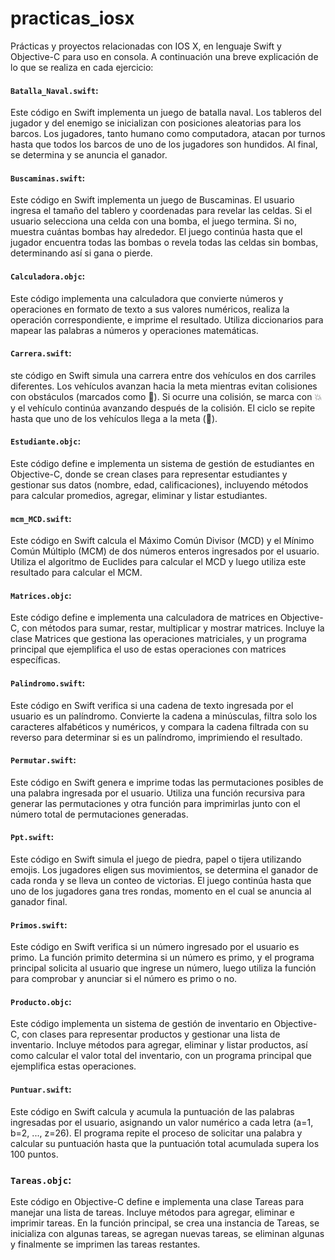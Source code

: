 # practicas_iosx
Prácticas y proyectos relacionadas con IOS X, en lenguaje Swift y Objective-C para uso en consola. A continuación una breve explicación de lo que se realiza en cada ejercicio:

#### `Batalla_Naval.swift`:
Este código en Swift implementa un juego de batalla naval. Los tableros del jugador y del enemigo se inicializan con posiciones aleatorias para los barcos. Los jugadores, tanto humano como computadora, atacan por turnos hasta que todos los barcos de uno de los jugadores son hundidos. Al final, se determina y se anuncia el ganador.


#### `Buscaminas.swift`:
Este código en Swift implementa un juego de Buscaminas. El usuario ingresa el tamaño del tablero y coordenadas para revelar las celdas. Si el usuario selecciona una celda con una bomba, el juego termina. Si no, muestra cuántas bombas hay alrededor. El juego continúa hasta que el jugador encuentra todas las bombas o revela todas las celdas sin bombas, determinando así si gana o pierde.


#### `Calculadora.objc`:
Este código implementa una calculadora que convierte números y operaciones en formato de texto a sus valores numéricos, realiza la operación correspondiente, e imprime el resultado. Utiliza diccionarios para mapear las palabras a números y operaciones matemáticas.


#### `Carrera.swift`:
ste código en Swift simula una carrera entre dos vehículos en dos carriles diferentes. Los vehículos avanzan hacia la meta mientras evitan colisiones con obstáculos (marcados como 🧱). Si ocurre una colisión, se marca con 💥 y el vehículo continúa avanzando después de la colisión. El ciclo se repite hasta que uno de los vehículos llega a la meta (🏁).


#### `Estudiante.objc`:
Este código define e implementa un sistema de gestión de estudiantes en Objective-C, donde se crean clases para representar estudiantes y gestionar sus datos (nombre, edad, calificaciones), incluyendo métodos para calcular promedios, agregar, eliminar y listar estudiantes.


#### `mcm_MCD.swift`:
Este código en Swift calcula el Máximo Común Divisor (MCD) y el Mínimo Común Múltiplo (MCM) de dos números enteros ingresados por el usuario. Utiliza el algoritmo de Euclides para calcular el MCD y luego utiliza este resultado para calcular el MCM.


#### `Matrices.objc`:
Este código define e implementa una calculadora de matrices en Objective-C, con métodos para sumar, restar, multiplicar y mostrar matrices. Incluye la clase Matrices que gestiona las operaciones matriciales, y un programa principal que ejemplifica el uso de estas operaciones con matrices específicas.


#### `Palindromo.swift`:
Este código en Swift verifica si una cadena de texto ingresada por el usuario es un palíndromo. Convierte la cadena a minúsculas, filtra solo los caracteres alfabéticos y numéricos, y compara la cadena filtrada con su reverso para determinar si es un palíndromo, imprimiendo el resultado.


#### `Permutar.swift`:
Este código en Swift genera e imprime todas las permutaciones posibles de una palabra ingresada por el usuario. Utiliza una función recursiva para generar las permutaciones y otra función para imprimirlas junto con el número total de permutaciones generadas.


#### `Ppt.swift`:
Este código en Swift simula el juego de piedra, papel o tijera utilizando emojis. Los jugadores eligen sus movimientos, se determina el ganador de cada ronda y se lleva un conteo de victorias. El juego continúa hasta que uno de los jugadores gana tres rondas, momento en el cual se anuncia al ganador final.


#### `Primos.swift`:
Este código en Swift verifica si un número ingresado por el usuario es primo. La función primito determina si un número es primo, y el programa principal solicita al usuario que ingrese un número, luego utiliza la función para comprobar y anunciar si el número es primo o no.


#### `Producto.objc`:
Este código implementa un sistema de gestión de inventario en Objective-C, con clases para representar productos y gestionar una lista de inventario. Incluye métodos para agregar, eliminar y listar productos, así como calcular el valor total del inventario, con un programa principal que ejemplifica estas operaciones.


#### `Puntuar.swift`:
Este código en Swift calcula y acumula la puntuación de las palabras ingresadas por el usuario, asignando un valor numérico a cada letra (a=1, b=2, ..., z=26). El programa repite el proceso de solicitar una palabra y calcular su puntuación hasta que la puntuación total acumulada supera los 100 puntos.


### `Tareas.objc`:
Este código en Objective-C define e implementa una clase Tareas para manejar una lista de tareas. Incluye métodos para agregar, eliminar e imprimir tareas. En la función principal, se crea una instancia de Tareas, se inicializa con algunas tareas, se agregan nuevas tareas, se eliminan algunas y finalmente se imprimen las tareas restantes.
